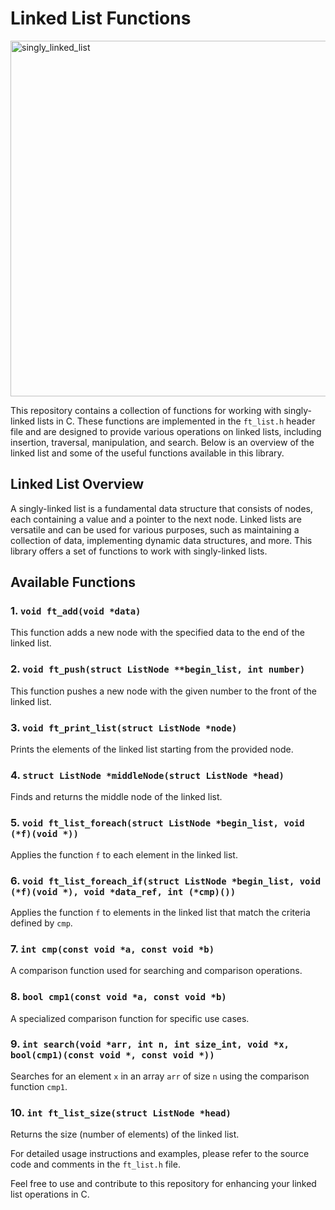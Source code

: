 # Linked List Functions

<img width="569" alt="singly_linked_list" src="https://github.com/Madmohammed22/Linked-list/assets/121677014/7e877c92-1597-4302-8b84-12cdcd4084b9">


This repository contains a collection of functions for working with singly-linked lists in C. These functions are implemented in the `ft_list.h` header file and are designed to provide various operations on linked lists, including insertion, traversal, manipulation, and search. Below is an overview of the linked list and some of the useful functions available in this library.

## Linked List Overview

A singly-linked list is a fundamental data structure that consists of nodes, each containing a value and a pointer to the next node. Linked lists are versatile and can be used for various purposes, such as maintaining a collection of data, implementing dynamic data structures, and more. This library offers a set of functions to work with singly-linked lists.

## Available Functions

### 1. `void ft_add(void *data)`

This function adds a new node with the specified data to the end of the linked list.

### 2. `void ft_push(struct ListNode **begin_list, int number)`

This function pushes a new node with the given number to the front of the linked list.

### 3. `void ft_print_list(struct ListNode *node)`

Prints the elements of the linked list starting from the provided node.

### 4. `struct ListNode *middleNode(struct ListNode *head)`

Finds and returns the middle node of the linked list.

### 5. `void ft_list_foreach(struct ListNode *begin_list, void (*f)(void *))`

Applies the function `f` to each element in the linked list.

### 6. `void ft_list_foreach_if(struct ListNode *begin_list, void (*f)(void *), void *data_ref, int (*cmp)())`

Applies the function `f` to elements in the linked list that match the criteria defined by `cmp`.

### 7. `int cmp(const void *a, const void *b)`

A comparison function used for searching and comparison operations.

### 8. `bool cmp1(const void *a, const void *b)`

A specialized comparison function for specific use cases.

### 9. `int search(void *arr, int n, int size_int, void *x, bool(cmp1)(const void *, const void *))`

Searches for an element `x` in an array `arr` of size `n` using the comparison function `cmp1`.

### 10. `int ft_list_size(struct ListNode *head)`

Returns the size (number of elements) of the linked list.


For detailed usage instructions and examples, please refer to the source code and comments in the `ft_list.h` file.

Feel free to use and contribute to this repository for enhancing your linked list operations in C.
